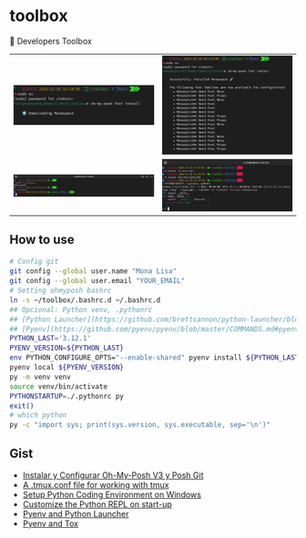 # toolbox
🧩 Developers Toolbox

|   |   |
|---|---|
| ![Downloading Monospace](docs/images/ohmyposh-font-monospace.png) | ![Monospace installed](docs/images/ohmyposh-font-monospace-install.png) |
| ![Monospace GitHub](docs/images/ohmyposh-theme-monospace-github.png)  | ![Pythonrc Rich](docs/images/ohmyposh-pythonrc-rich.png)  |

## How to use

```bash
# Config git
git config --global user.name "Mona Lisa"
git config --global user.email "YOUR_EMAIL"
# Setting ohmyposh bashrc
ln -s ~/toolbox/.bashrc.d ~/.bashrc.d
## Opcional: Python venv, .pythonrc
## [Python Launcher](https://github.com/brettcannon/python-launcher/blob/main/docs/install.md#installation)
## [Pyenv](https://github.com/pyenv/pyenv/blob/master/COMMANDS.md#pyenv-install)
PYTHON_LAST='3.12.1'
PYENV_VERSION=${PYTHON_LAST}
env PYTHON_CONFIGURE_OPTS="--enable-shared" pyenv install ${PYTHON_LAST}
pyenv local ${PYENV_VERSION}
py -m venv venv
source venv/bin/activate
PYTHONSTARTUP=./.pythonrc py
exit()
# which python
py -c "import sys; print(sys.version, sys.executable, sep='\n')"
```

## Gist

- [Instalar y Configurar Oh-My-Posh V3 y Posh Git](https://gist.github.com/oleksis/8a4f79f23dc9514e87fa252fefcee327#file-oh-my-posh_posh-git-md)
- [A .tmux.conf file for working with tmux ](https://gist.github.com/oleksis/d791880ec04180e2dc89dedb171e706b)
- [Setup Python Coding Environment on Windows](https://gist.github.com/oleksis/ae145fade455aae58c47e0295d2cf38d#file-bashrc)
- [Customize the Python REPL on start-up](https://gist.github.com/oleksis/d1cc378d3f8fae62f15627e3bc57de7f#pythonrc-file)
- [Pyenv and Python Launcher](https://gist.github.com/oleksis/7cab1772862df71f73ce22b7515f6af3#pyenv)
- [Pyenv and Tox](https://gist.github.com/oleksis/87b5726e73e62f3e5c8cfb585d7fe4e9#how-to-configure-tox-and-pyenv)

